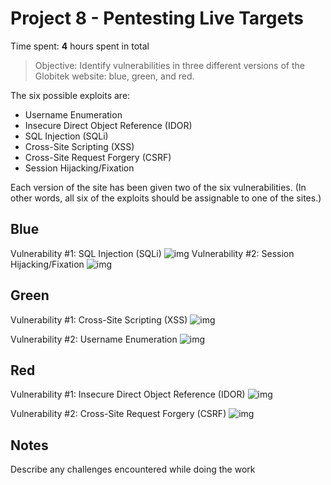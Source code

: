 # Project 8 - Pentesting Live Targets

Time spent: **4** hours spent in total

> Objective: Identify vulnerabilities in three different versions of the Globitek website: blue, green, and red.

The six possible exploits are:
* Username Enumeration
* Insecure Direct Object Reference (IDOR)
* SQL Injection (SQLi)
* Cross-Site Scripting (XSS)
* Cross-Site Request Forgery (CSRF)
* Session Hijacking/Fixation

Each version of the site has been given two of the six vulnerabilities. (In other words, all six of the exploits should be assignable to one of the sites.)

## Blue

Vulnerability #1: SQL Injection (SQLi)
![img](https://i.imgur.com/IqiQFAn.gif)
Vulnerability #2: Session Hijacking/Fixation
![img](https://i.imgur.com/rZE34Sy.gif)

## Green

Vulnerability #1: Cross-Site Scripting (XSS)
![img](https://i.imgur.com/pWIpK8b.gif)

Vulnerability #2: Username Enumeration
![img](https://i.imgur.com/bbKBGf9.gif)

## Red

Vulnerability #1: Insecure Direct Object Reference (IDOR)
![img](https://i.imgur.com/hH98kGu.gif)

Vulnerability #2: Cross-Site Request Forgery (CSRF)
![img](https://i.imgur.com/0IXFhbp.gif)

## Notes

Describe any challenges encountered while doing the work

